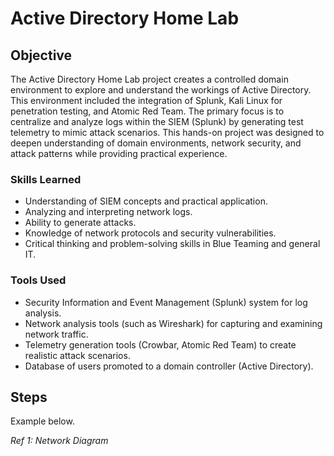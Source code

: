 # Active Directory Home Lab

## Objective

The Active Directory Home Lab project creates a controlled domain environment to explore and understand the workings of Active Directory. This environment included the integration of Splunk, Kali Linux for penetration testing, and Atomic Red Team. The primary focus is to centralize and analyze logs within the SIEM (Splunk) by generating test telemetry to mimic attack scenarios. This hands-on project was designed to deepen understanding of domain environments, network security, and attack patterns while providing practical experience.

### Skills Learned

- Understanding of SIEM concepts and practical application.
- Analyzing and interpreting network logs.
- Ability to generate attacks.
- Knowledge of network protocols and security vulnerabilities.
- Critical thinking and problem-solving skills in Blue Teaming and general IT.

### Tools Used

- Security Information and Event Management (Splunk) system for log analysis.
- Network analysis tools (such as Wireshark) for capturing and examining network traffic.
- Telemetry generation tools (Crowbar, Atomic Red Team) to create realistic attack scenarios.
- Database of users promoted to a domain controller (Active Directory).

## Steps


Example below.

*Ref 1: Network Diagram*
